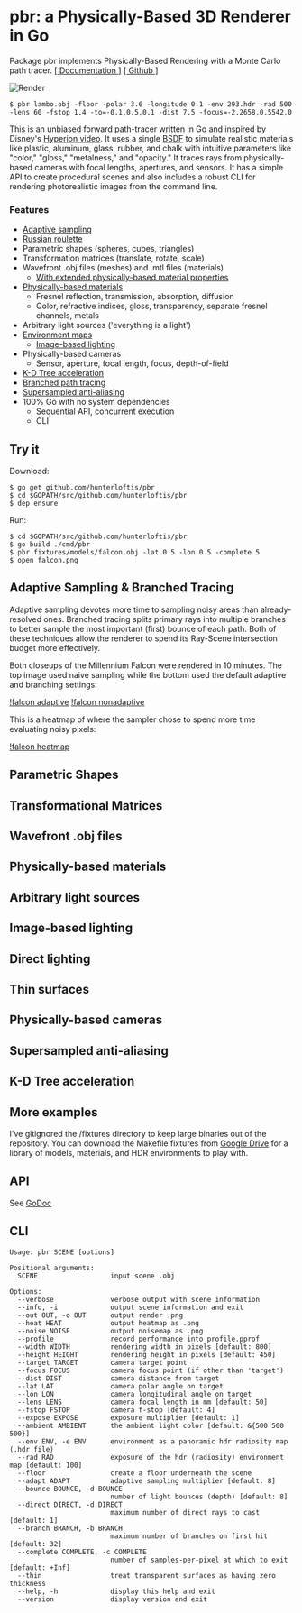 # pbr: a Physically-Based 3D Renderer in Go

Package pbr implements Physically-Based Rendering with a Monte Carlo path tracer.
[[ Documentation ]](https://godoc.org/github.com/hunterloftis/pbr)
[[ Github ]](https://github.com/hunterloftis/pbr)

![Render](https://user-images.githubusercontent.com/364501/34923521-c39b132c-f96a-11e7-9a27-f79f67268079.png)

```
$ pbr lambo.obj -floor -polar 3.6 -longitude 0.1 -env 293.hdr -rad 500 -lens 60 -fstop 1.4 -to=-0.1,0.5,0.1 -dist 7.5 -focus=-2.2658,0.5542,0
```

This is an unbiased forward path-tracer written in Go and inspired by Disney's [Hyperion video](https://www.disneyanimation.com/technology/innovations/hyperion). It uses a single [BSDF](https://en.wikipedia.org/wiki/Bidirectional_scattering_distribution_function) to simulate realistic materials like plastic, aluminum, glass, rubber, and chalk with intuitive parameters like "color," "gloss," "metalness," and "opacity." It traces rays from physically-based cameras with focal lengths, apertures, and sensors. It has a simple API to create procedural scenes and also includes a robust CLI for rendering photorealistic images from the command line.

### Features

- [Adaptive sampling](#adaptive-sampling)
- [Russian roulette](https://computergraphics.stackexchange.com/questions/2316/is-russian-roulette-really-the-answer)
- Parametric shapes (spheres, cubes, triangles)
- Transformation matrices (translate, rotate, scale)
- Wavefront .obj files (meshes) and .mtl files (materials)
	- [With extended physically-based material properties](http://exocortex.com/blog/extending_wavefront_mtl_to_support_pbr)
- [Physically-based materials](https://www.marmoset.co/posts/basic-theory-of-physically-based-rendering/)
  - Fresnel reflection, transmission, absorption, diffusion
  - Color, refractive indices, gloss, transparency, separate fresnel channels, metals
- Arbitrary light sources ('everything is a light')
- [Environment maps](http://gl.ict.usc.edu/Data/HighResProbes/)
	- [Image-based lighting](https://agraphicsguy.wordpress.com/2016/09/07/image-based-lighting-in-offline-and-real-time-rendering/)
- Physically-based cameras
  - Sensor, aperture, focal length, focus, depth-of-field
- [K-D Tree acceleration](http://slideplayer.com/slide/7653218/)
- [Branched path tracing](https://blender.stackexchange.com/a/3258)
- [Supersampled anti-aliasing](https://en.wikipedia.org/wiki/Supersampling)
- 100% Go with no system dependencies
	- Sequential API, concurrent execution
	- CLI

## Try it

Download:

```
$ go get github.com/hunterloftis/pbr
$ cd $GOPATH/src/github.com/hunterloftis/pbr
$ dep ensure
```

Run:

```
$ cd $GOPATH/src/github.com/hunterloftis/pbr
$ go build ./cmd/pbr
$ pbr fixtures/models/falcon.obj -lat 0.5 -lon 0.5 -complete 5
$ open falcon.png
```

## Adaptive Sampling & Branched Tracing

Adaptive sampling devotes more time to sampling noisy areas than already-resolved ones.
Branched tracing splits primary rays into multiple branches to better sample the most important (first) bounce of each path.
Both of these techniques allow the renderer to spend its Ray-Scene intersection budget more effectively.

Both closeups of the Millennium Falcon were rendered in 10 minutes.
The top image used naive sampling while the bottom used the default adaptive and branching settings:

[!falcon adaptive](https://user-images.githubusercontent.com/364501/35202471-f2fd01bc-fef0-11e7-8a2a-e2744228bbc8.png)
[!falcon nonadaptive](https://user-images.githubusercontent.com/364501/35202473-f3143e5e-fef0-11e7-8ab5-cfd56a351dd3.png)

This is a heatmap of where the sampler chose to spend more time evaluating noisy pixels:

[!falcon heatmap](https://user-images.githubusercontent.com/364501/35202487-00b8ebae-fef1-11e7-8d56-cf059ccd16ab.png)

## Parametric Shapes

## Transformational Matrices

## Wavefront .obj files

## Physically-based materials

## Arbitrary light sources

## Image-based lighting

## Direct lighting

## Thin surfaces

## Physically-based cameras

## Supersampled anti-aliasing

## K-D Tree acceleration

## More examples

I've gitignored the /fixtures directory to keep large binaries out of the repository.
You can download the Makefile fixtures from [Google Drive](https://drive.google.com/drive/folders/1hXQfQ9bZOIt8TvyoaUrRpELMxhKzrOCG?usp=sharing) for a library of models, materials, and HDR environments to play with.

## API

See [GoDoc](https://godoc.org/github.com/hunterloftis/pbr)

## CLI

```
Usage: pbr SCENE [options]

Positional arguments:
  SCENE                  input scene .obj

Options:
  --verbose              verbose output with scene information
  --info, -i             output scene information and exit
  --out OUT, -o OUT      output render .png
  --heat HEAT            output heatmap as .png
  --noise NOISE          output noisemap as .png
  --profile              record performance into profile.pprof
  --width WIDTH          rendering width in pixels [default: 800]
  --height HEIGHT        rendering height in pixels [default: 450]
  --target TARGET        camera target point
  --focus FOCUS          camera focus point (if other than 'target')
  --dist DIST            camera distance from target
  --lat LAT              camera polar angle on target
  --lon LON              camera longitudinal angle on target
  --lens LENS            camera focal length in mm [default: 50]
  --fstop FSTOP          camera f-stop [default: 4]
  --expose EXPOSE        exposure multiplier [default: 1]
  --ambient AMBIENT      the ambient light color [default: &{500 500 500}]
  --env ENV, -e ENV      environment as a panoramic hdr radiosity map (.hdr file)
  --rad RAD              exposure of the hdr (radiosity) environment map [default: 100]
  --floor                create a floor underneath the scene
  --adapt ADAPT          adaptive sampling multiplier [default: 8]
  --bounce BOUNCE, -d BOUNCE
                         number of light bounces (depth) [default: 8]
  --direct DIRECT, -d DIRECT
                         maximum number of direct rays to cast [default: 1]
  --branch BRANCH, -b BRANCH
                         maximum number of branches on first hit [default: 32]
  --complete COMPLETE, -c COMPLETE
                         number of samples-per-pixel at which to exit [default: +Inf]
  --thin                 treat transparent surfaces as having zero thickness
  --help, -h             display this help and exit
  --version              display version and exit
```
